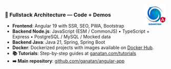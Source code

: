 <img src="./ui/ganatan-about-github.png" align="right" width="70" height="70" alt="logo ganatan">

### 🚀 Fullstack Architecture — Code + Demos

- **Frontend**: Angular 19 with SSR, SEO, PWA, Bootstrap  
- **Backend Node.js**: JavaScript (ESM / CommonJS) • TypeScript + Express • PostgreSQL / MySQL / Mocked data  
- **Backend Java**: Java 21, Spring, Spring Boot
- **Docker**: Dockerized projects with images available on [Docker Hub](https://hub.docker.com/u/ganatan).
- **📚 Tutorials**: Step-by-step guides at [ganatan.com/tutorials](https://www.ganatan.com/tutorials)
- **➡️ Main repository**: [github.com/ganatan/angular-app](https://github.com/ganatan/angular-app)  